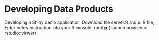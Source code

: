 # Developing Data Products
Developing a Shiny demo application.
Download the server.R and ui.R file,
Enter below instruction into your R console:
runApp( launch.browser = rstudio::viewer)

